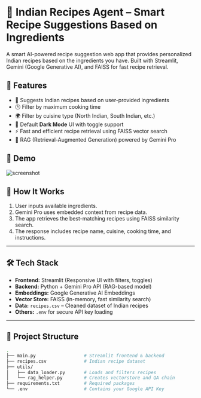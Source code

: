 # 🍛 Indian Recipes Agent – Smart Recipe Suggestions Based on Ingredients

A smart AI-powered recipe suggestion web app that provides personalized Indian recipes based on the ingredients you have. Built with Streamlit, Gemini (Google Generative AI), and FAISS for fast recipe retrieval.

## 🚀 Features

- 🔎 Suggests Indian recipes based on user-provided ingredients
- 🕒 Filter by maximum cooking time
- 🌍 Filter by cuisine type (North Indian, South Indian, etc.)
- 🌙 Default **Dark Mode** UI with toggle support
- ⚡ Fast and efficient recipe retrieval using FAISS vector search
- 🤖 RAG (Retrieval-Augmented Generation) powered by Gemini Pro

## 📸 Demo

![screenshot](demo/screenshot.png)  

## 🧠 How It Works

1. User inputs available ingredients.
2. Gemini Pro uses embedded context from recipe data.
3. The app retrieves the best-matching recipes using FAISS similarity search.
4. The response includes recipe name, cuisine, cooking time, and instructions.

---

## 🛠️ Tech Stack

- **Frontend:** Streamlit (Responsive UI with filters, toggles)
- **Backend:** Python + Gemini Pro API (RAG-based model)
- **Embeddings:** Google Generative AI Embeddings
- **Vector Store:** FAISS (in-memory, fast similarity search)
- **Data:** `recipes.csv` – Cleaned dataset of Indian recipes
- **Others:** `.env` for secure API key loading

---

## 📂 Project Structure

```bash
.
├── main.py                  # Streamlit frontend & backend
├── recipes.csv              # Indian recipe dataset
├── utils/
│   ├── data_loader.py       # Loads and filters recipes
│   └── rag_helper.py        # Creates vectorstore and QA chain
├── requirements.txt         # Required packages
└── .env                     # Contains your Google API Key
